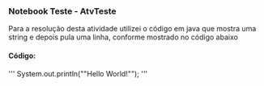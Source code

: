 ### Notebook Teste - AtvTeste
Para a resolução desta atividade utilizei o código em java que mostra uma string e depois pula uma linha, conforme mostrado no código abaixo

#### Código:
'''
System.out.println("\"Hello World!\"");
'''